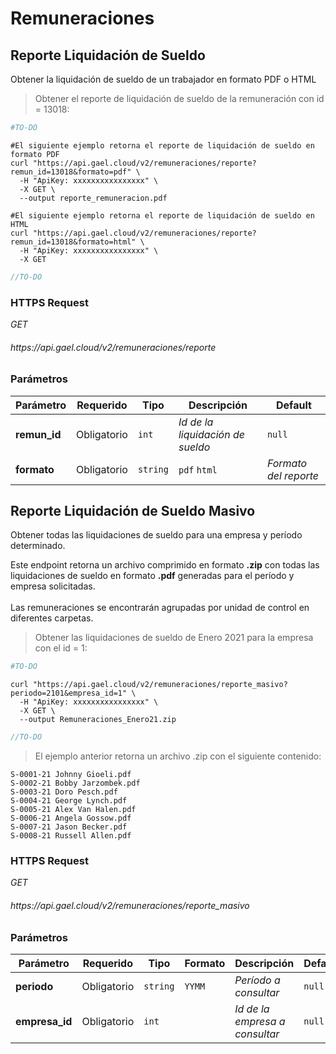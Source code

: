 # Remuneraciones

## Reporte Liquidación de Sueldo

Obtener la liquidación de sueldo de un trabajador en formato PDF o HTML

> Obtener el reporte de liquidación de sueldo de la remuneración con id = 13018:

```python
#TO-DO
```

```shell
#El siguiente ejemplo retorna el reporte de liquidación de sueldo en formato PDF
curl "https://api.gael.cloud/v2/remuneraciones/reporte?remun_id=13018&formato=pdf" \
  -H "ApiKey: xxxxxxxxxxxxxxxx" \
  -X GET \
  --output reporte_remuneracion.pdf

#El siguiente ejemplo retorna el reporte de liquidación de sueldo en HTML
curl "https://api.gael.cloud/v2/remuneraciones/reporte?remun_id=13018&formato=html" \
  -H "ApiKey: xxxxxxxxxxxxxxxx" \
  -X GET
```

```javascript
//TO-DO
```

### HTTPS Request

<aside class="api-endpoint">
    <div class="endpoint-data">
        <i class="label label-get">GET</i>
        <h6>https://api.gael.cloud/v2/remuneraciones/reporte</h6>
    </div>
</aside>

### Parámetros

Parámetro | Requerido | Tipo | Descripción | Default
--------- | ------- | ----------- | ----------- | ----------- 
<b>remun_id</b> | Obligatorio | `int` | *Id de la liquidación de sueldo* | `null`
<b>formato</b> | Obligatorio | `string` | `pdf` `html` | *Formato del reporte* | `null`


## Reporte Liquidación de Sueldo Masivo

Obtener todas las liquidaciones de sueldo para una empresa y período determinado.

<aside class="notice">
  Este endpoint retorna un archivo comprimido en formato <b>.zip</b> con todas las liquidaciones de sueldo en formato <b>.pdf</b> generadas para el período y empresa solicitadas.
  <br>
  <br>
  Las remuneraciones se encontrarán agrupadas por unidad de control en diferentes carpetas.
</aside>

> Obtener las liquidaciones de sueldo de Enero 2021 para la empresa con el id = 1:

```python
#TO-DO
```

```shell
curl "https://api.gael.cloud/v2/remuneraciones/reporte_masivo?periodo=2101&empresa_id=1" \
  -H "ApiKey: xxxxxxxxxxxxxxxx" \
  -X GET \
  --output Remuneraciones_Enero21.zip
```

```javascript
//TO-DO
```

> El ejemplo anterior retorna un archivo .zip con el siguiente contenido:

```plaintext
S-0001-21 Johnny Gioeli.pdf
S-0002-21 Bobby Jarzombek.pdf
S-0003-21 Doro Pesch.pdf
S-0004-21 George Lynch.pdf
S-0005-21 Alex Van Halen.pdf
S-0006-21 Angela Gossow.pdf
S-0007-21 Jason Becker.pdf
S-0008-21 Russell Allen.pdf
```

### HTTPS Request

<aside class="api-endpoint">
    <div class="endpoint-data">
        <i class="label label-get">GET</i>
        <h6>https://api.gael.cloud/v2/remuneraciones/reporte_masivo</h6>
    </div>
</aside>

### Parámetros

Parámetro | Requerido | Tipo | Formato | Descripción | Default
--------- | ------- | ----------- | ----------- | ----------- | ----------- 
<b>periodo</b> | Obligatorio | `string` | `YYMM` | *Período a consultar* | `null`
<b>empresa_id</b> | Obligatorio | `int` |  | *Id de la empresa a consultar* | `null`